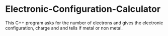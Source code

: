 # Electronic-Configuration-Calculator
This C++ program asks for the number of electrons and gives the electronic configuration, charge and and tells if metal or non metal.
